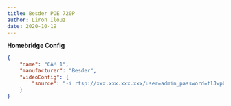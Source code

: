 ```yaml
---
title: Besder POE 720P
author: Liron Ilouz
date: 2020-10-19
---
```

**Homebridge Config**

```json
{
	"name": "CAM 1",
	"manufacturer": "Besder",
	"videoConfig": {
		"source": "-i rtsp://xxx.xxx.xxx.xxx/user=admin_password=tlJwpbo6_channel=1_stream=0.sdp"
	}
}
```
